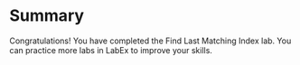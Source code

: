 # Summary

Congratulations! You have completed the Find Last Matching Index lab. You can practice more labs in LabEx to improve your skills.
